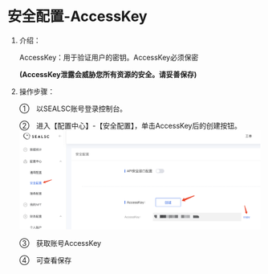 # 安全配置-AccessKey
1. 介绍： 

    AccessKey：用于验证用户的密钥。AccessKey必须保密
    
    **(AccessKey泄露会威胁您所有资源的安全。请妥善保存)**
    
2. 操作步骤：  

    ①　以SEALSC账号登录控制台。

    ②　进入【配置中心】-【安全配置】，单击AccessKey后的创建按钮。
    ![alt text](img/AccessKey.png)

    ③　获取账号AccessKey

    ④　可查看保存


